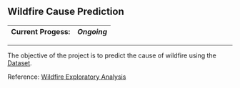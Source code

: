 ## Wildfire Cause Prediction

| Current Progess: | *Ongoing* |
|--------------|-------------|

---
The objective of the project is to predict the cause of wildfire using the [Dataset](https://www.kaggle.com/datasets/rtatman/188-million-us-wildfires/data).

Reference:
[Wildfire Exploratory Analysis](https://www.kaggle.com/code/captcalculator/wildfire-exploratory-analysis/report)


